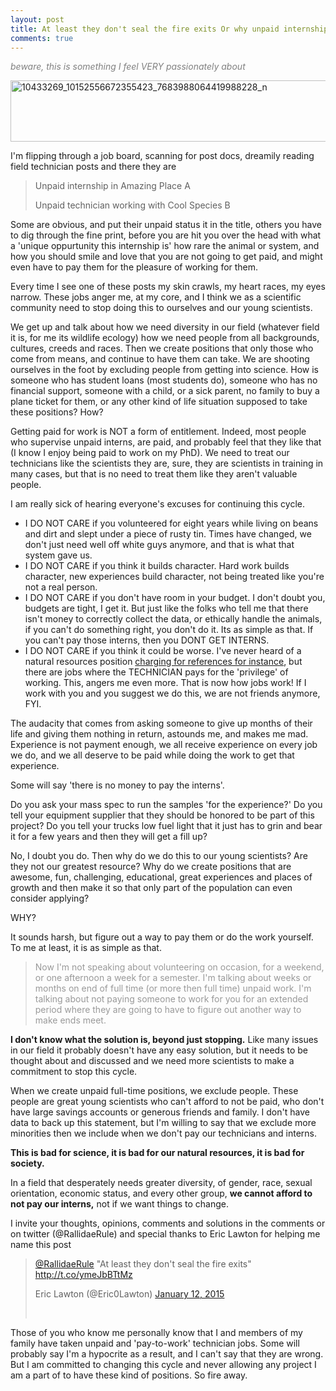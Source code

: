```yaml
---
layout: post
title: At least they don't seal the fire exits Or why unpaid internships are BS
comments: true
---
```


<span style="color: #808080;">*beware, this is something I feel VERY passionately about*</span>

<a href="http://aurielmvfournier.com/wp-content/uploads/2015/01/10433269_10152556672355423_7683988064419988228_n.jpg"><img class="alignnone size-full wp-image-913" src="http://aurielmvfournier.com/wp-content/uploads/2015/01/10433269_10152556672355423_7683988064419988228_n.jpg" alt="10433269_10152556672355423_7683988064419988228_n" width="960" height="98" /></a>

I'm flipping through a job board, scanning for post docs, dreamily reading field technician posts and there they are
<blockquote>Unpaid internship in Amazing Place A

Unpaid technician working with Cool Species B</blockquote>
Some are obvious, and put their unpaid status it in the title, others you have to dig through the fine print, before you are hit you over the head with what a 'unique oppurtunity this internship is' how rare the animal or system, and how you should smile and love that you are not going to get paid, and might even have to pay them for the pleasure of working for them.

Every time I see one of these posts my skin crawls, my heart races, my eyes narrow. These jobs anger me, at my core, and I think we as a scientific community need to stop doing this to ourselves and our young scientists.

We get up and talk about how we need diversity in our field (whatever field it is, for me its wildlife ecology) how we need people from all backgrounds, cultures, creeds and races. Then we create positions that only those who come from means, and continue to have them can take. We are shooting ourselves in the foot by excluding people from getting into science. How is someone who has student loans (most students do), someone who has no financial support, someone with a child, or a sick parent, no family to buy a plane ticket for them, or any other kind of life situation supposed to take these positions? How?

Getting paid for work is NOT a form of entitlement. Indeed, most people who supervise unpaid interns, are paid, and probably feel that they like that (I know I enjoy being paid to work on my PhD). We need to treat our technicians like the scientists they are, sure, they are scientists in training in many cases, but that is no need to treat them like they aren't valuable people.

I am really sick of hearing everyone's excuses for continuing this cycle.
<ul>
	<li>I DO NOT CARE if you volunteered for eight years while living on beans and dirt and slept under a piece of rusty tin. Times have changed, we don't just need well off white guys anymore, and that is what that system gave us.</li>
	<li>I DO NOT CARE if you think it builds character. Hard work builds character, new experiences build character, not being treated like you're not a real person.</li>
	<li>I DO NOT CARE if you don't have room in your budget. I don't doubt you, budgets are tight, I get it. But just like the folks who tell me that there isn't money to correctly collect the data, or ethically handle the animals, if you can't do something right, you don't do it. Its as simple as that. If you can't pay those interns, then you DONT GET INTERNS.</li>
	<li>I DO NOT CARE if you think it could be worse. I've never heard of a natural resources position <a href="http://www.theguardian.com/education/2015/jan/10/thinktank-interns-charged-300-pounds-job-reference">charging for references for instance</a>, but there are jobs where the TECHNICIAN pays for the 'privilege' of working. This, angers me even more. That is now how jobs work! If I work with you and you suggest we do this, we are not friends anymore, FYI.</li>
</ul>
The audacity that comes from asking someone to give up months of their life and giving them nothing in return, astounds me, and makes me mad. Experience is not payment enough, we all receive experience on every job we do, and we all deserve to be paid while doing the work to get that experience.

Some will say 'there is no money to pay the interns'.

Do you ask your mass spec to run the samples 'for the experience?' Do you tell your equipment supplier that they should be honored to be part of this project? Do you tell your trucks low fuel light that it just has to grin and bear it for a few years and then they will get a fill up?

No, I doubt you do. Then why do we do this to our young scientists? Are they not our greatest resource? Why do we create positions that are awesome, fun, challenging, educational, great experiences and places of growth and then make it so that only part of the population can even consider applying?

WHY?

It sounds harsh, but figure out a way to pay them or do the work yourself. To me at least, it is as simple as that.
<blockquote><span style="color: #999999;">Now I'm not speaking about volunteering on occasion, for a weekend, or one afternoon a week for a semester. I'm talking about weeks or months on end of full time (or more then full time) unpaid work. I'm talking about not paying someone to work for you for an extended period where they are going to have to figure out another way to make ends meet. </span></blockquote>
<strong>I don't know what the solution is, beyond just stopping.</strong> Like many issues in our field it probably doesn't have any easy solution, but it needs to be thought about and discussed and we need more scientists to make a commitment to stop this cycle.

When we create unpaid full-time positions, we exclude people. These people are great young scientists who can't afford to not be paid, who don't have large savings accounts or generous friends and family. I don't have data to back up this statement, but I'm willing to say that we exclude more minorities then we include when we don't pay our technicians and interns.

<strong>This is bad for science, it is bad for our natural resources, it is bad for society. </strong>

In a field that desperately needs greater diversity, of gender, race, sexual orientation, economic status, and every other group, <strong>we cannot afford to not pay our interns,</strong> not if we want things to change.

I invite your thoughts, opinions, comments and solutions in the comments or on twitter (@RallidaeRule) and special thanks to Eric Lawton for helping me name this post
<blockquote class="twitter-tweet" lang="en"><a href="https://twitter.com/RallidaeRule">@RallidaeRule</a> "At least they don't seal the fire exits" <a href="http://t.co/ymeJbBTtMz">http://t.co/ymeJbBTtMz</a>

 Eric Lawton (@Eric0Lawton) <a href="https://twitter.com/Eric0Lawton/status/554465094835642368">January 12, 2015</a>

&nbsp;</blockquote>
Those of you who know me personally know that I and members of my family have taken unpaid and 'pay-to-work' technician jobs. Some will probably say I'm a hypocrite as a result, and I can't say that they are wrong. But I am committed to changing this cycle and never allowing any project I am a part of to have these kind of positions. So fire away.

<script src="//platform.twitter.com/widgets.js" async="" charset="utf-8"></script>
